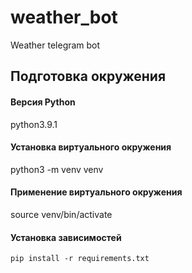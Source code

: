 # weather_bot
Weather telegram bot

## Подготовка окружения 

#### Версия Python
python3.9.1

#### Установка виртуального окружения
python3 -m venv venv

#### Применение виртуального окружения
source venv/bin/activate

#### Установка зависимостей
`pip install -r requirements.txt`